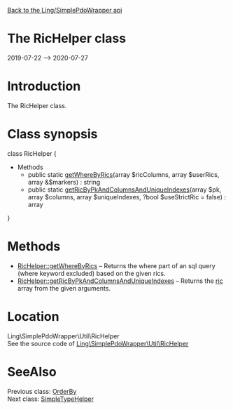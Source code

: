 [Back to the Ling/SimplePdoWrapper api](https://github.com/lingtalfi/SimplePdoWrapper/blob/master/doc/api/Ling/SimplePdoWrapper.md)



The RicHelper class
================
2019-07-22 --> 2020-07-27






Introduction
============

The RicHelper class.



Class synopsis
==============


class <span class="pl-k">RicHelper</span>  {

- Methods
    - public static [getWhereByRics](https://github.com/lingtalfi/SimplePdoWrapper/blob/master/doc/api/Ling/SimplePdoWrapper/Util/RicHelper/getWhereByRics.md)(array $ricColumns, array $userRics, array &$markers) : string
    - public static [getRicByPkAndColumnsAndUniqueIndexes](https://github.com/lingtalfi/SimplePdoWrapper/blob/master/doc/api/Ling/SimplePdoWrapper/Util/RicHelper/getRicByPkAndColumnsAndUniqueIndexes.md)(array $pk, array $columns, array $uniqueIndexes, ?bool $useStrictRic = false) : array

}






Methods
==============

- [RicHelper::getWhereByRics](https://github.com/lingtalfi/SimplePdoWrapper/blob/master/doc/api/Ling/SimplePdoWrapper/Util/RicHelper/getWhereByRics.md) &ndash; Returns the where part of an sql query (where keyword excluded) based on the given rics.
- [RicHelper::getRicByPkAndColumnsAndUniqueIndexes](https://github.com/lingtalfi/SimplePdoWrapper/blob/master/doc/api/Ling/SimplePdoWrapper/Util/RicHelper/getRicByPkAndColumnsAndUniqueIndexes.md) &ndash; Returns the [ric](https://github.com/lingtalfi/NotationFan/blob/master/ric.md) array from the given arguments.





Location
=============
Ling\SimplePdoWrapper\Util\RicHelper<br>
See the source code of [Ling\SimplePdoWrapper\Util\RicHelper](https://github.com/lingtalfi/SimplePdoWrapper/blob/master/Util/RicHelper.php)



SeeAlso
==============
Previous class: [OrderBy](https://github.com/lingtalfi/SimplePdoWrapper/blob/master/doc/api/Ling/SimplePdoWrapper/Util/OrderBy.md)<br>Next class: [SimpleTypeHelper](https://github.com/lingtalfi/SimplePdoWrapper/blob/master/doc/api/Ling/SimplePdoWrapper/Util/SimpleTypeHelper.md)<br>
